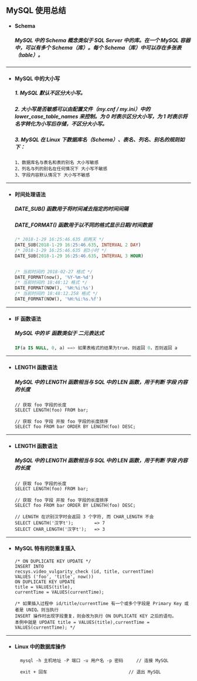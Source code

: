 ## MySQL 使用总结

- #### Schema
  ##### MySQL 中的 Schema 概念类似于 SQL Server 中的库。在一个 MySQL 容器中，可以有多个 Schema（库）。每个 Schema（库）中可以存在多张表（table）。



---
- #### MySQL 中的大小写
  ##### 1. MySQL 默认不区分大小写。
  ##### 2. 大小写是否敏感可以由配置文件（my.cnf / my.ini）中的 lower_case_table_names 来控制。为 0 时表示区分大小写，为 1 时表示将名字转化为小写后存储，不区分大小写。

  ##### 3. MySQL 在 Linux 下数据库名（Schema）、表名、列名、别名的规则如下：
  ```
  1、数据库名与表名和表的别名 大小写敏感
  2、列名与列的别名在任何情况下 大小写不敏感
  3、字段内容默认情况下 大小写不敏感
  ```



---  
- #### 时间处理语法
  ##### DATE_SUB() 函数用于将时间减去指定的时间间隔
  ##### DATE_FORMAT() 函数用于以不同的格式显示日期/时间数据
  ```SQL
  /* 2018-1-29 16:25:46.635 前两天 */
  DATE_SUB(2018-1-29 16:25:46.635, INTERVAL 2 DAY)
  /* 2018-1-29 16:25:46.635 前3小时 */
  DATE_SUB(2018-1-29 16:25:46.635, INTERVAL 3 HOUR)


  /* 当前时间的 2018-02-27 格式 */
  DATE_FORMAT(now(), '%Y-%m-%d')
  /* 当前时间的 18:48:12 格式 */
  DATE_FORMAT(NOW(), '%H:%i:%s')
  /* 当前时间的 18:48:12.258 格式 */
  DATE_FORMAT(NOW(), '%H:%i:%s.%f')
  ```





---  
- #### IF 函数语法
  ##### MySQL 中的 IF 函数类似于 二元表达式
  ```SQL
  IF(a IS NULL, 0, a) ==> 如果表格式的结果为true，则返回 0，否则返回 a
  ```








---
- #### LENGTH 函数语法
  #####  MySQL 中的 LENGTH 函数相当与 SQL 中的 LEN 函数，用于判断 字段 内容的长度
  ```MySQL
  // 获取 foo 字段的长度
  SELECT LENGTH(foo) FROM bar;                     

  // 获取 foo 字段 并按 foo 字段的长度排序
  SELECT foo FROM bar ORDER BY LENGTH(foo) DESC;
  ```










---
- #### LENGTH 函数语法
  #####  MySQL 中的 LENGTH 函数相当与 SQL 中的 LEN 函数，用于判断 字段 内容的长度
  ```MySQL
  // 获取 foo 字段的长度
  SELECT LENGTH(foo) FROM bar;                     

  // 获取 foo 字段 并按 foo 字段的长度排序
  SELECT foo FROM bar ORDER BY LENGTH(foo) DESC;

  // LENGTH 在识别汉字时会返回 3 个字符, 而 CHAR_LENGTH 不会
  SELECT LENGTH('汉字t');        => 7
  SELECT CHAR_LENGTH('汉字t');   => 3
  ```









---
- #### MySQL 特有的防重复插入
  ```
  /* ON DUPLICATE KEY UPDATE */
  INSERT INTO
  recsys.video_vulgarity_check (id, title, currentTime)
  VALUES ('foo', 'title', now())
  ON DUPLICATE KEY UPDATE
  title = VALUES(title),
  currentTime = VALUES(currentTime);

  /* 如果插入过程中 id/title/currentTime 有一个或多个字段是 Primary Key 或者是 UNIQ。则当执行
  INSERT 操作时出现字段重复，则会改为执行 ON DUPLICATE KEY 之后的语句。
  本例中就是 UPDATE title = VALUES(title),currentTime = VALUES(currentTime); */
  ```




---
- #### Linux 中的数据库操作
  ```
    mysql -h 主机地址 -P 端口 -u 用户名 -p 密码     // 连接 MySQL

    exit + 回车                               // 退出 MySQL
  ```
